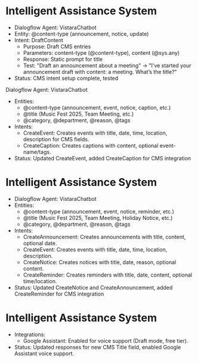 # Intelligent Assistance System
- Dialogflow Agent: VistaraChatbot
- Entity: @content-type (announcement, notice, update)
- Intent: DraftContent
  - Purpose: Draft CMS entries
  - Parameters: content-type (@content-type), content (@sys.any)
  - Response: Static prompt for title
  - Test: "Draft an announcement about a meeting" → "I’ve started your announcement draft with content: a meeting. What’s the title?"
- Status: CMS intent setup complete, tested

Dialogflow Agent: VistaraChatbot
- Entities:
  - @content-type (announcement, event, notice, caption, etc.)
  - @title (Music Fest 2025, Team Meeting, etc.)
  - @category, @department, @reason, @tags
- Intents:
  - CreateEvent: Creates events with title, date, time, location, description for CMS fields.
  - CreateCaption: Creates captions with content, optional event-name/tags.
- Status: Updated CreateEvent, added CreateCaption for CMS integration

# Intelligent Assistance System
- Dialogflow Agent: VistaraChatbot
- Entities:
  - @content-type (announcement, event, notice, reminder, etc.)
  - @title (Music Fest 2025, Team Meeting, Holiday Notice, etc.)
  - @category, @department, @reason, @tags
- Intents:
  - CreateAnnouncement: Creates announcements with title, content, optional date.
  - CreateEvent: Creates events with title, date, time, location, description.
  - CreateNotice: Creates notices with title, date, reason, optional content.
  - CreateReminder: Creates reminders with title, date, content, optional time/location.
- Status: Updated CreateNotice and CreateAnnouncement, added CreateReminder for CMS integration

# Intelligent Assistance System

- Integrations:
  - Google Assistant: Enabled for voice support (Draft mode, free tier).
- Status: Updated responses for new CMS Title field, enabled Google Assistant voice support.